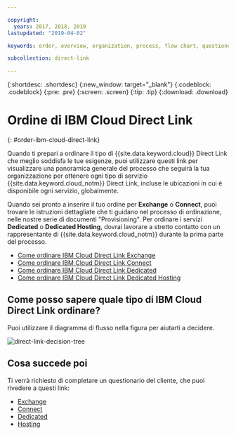 ```yaml
---

copyright:
  years: 2017, 2018, 2019
lastupdated: "2019-04-02"

keywords: order, overview, organization, process, flow chart, questionnaire

subcollection: direct-link

---
```


{:shortdesc: .shortdesc}
{:new_window: target="_blank"}
{:codeblock: .codeblock}
{:pre: .pre}
{:screen: .screen}
{:tip: .tip}
{:download: .download}

# Ordine di IBM Cloud Direct Link
{: #order-ibm-cloud-direct-link}

Quando ti prepari a ordinare il tipo di {{site.data.keyword.cloud}} Direct Link che meglio soddisfa le tue esigenze, puoi utilizzare questi link per visualizzare una panoramica generale del processo che seguirà la tua organizzazione per ottenere ogni tipo di servizio {{site.data.keyword.cloud_notm}} Direct Link, incluse le ubicazioni in cui è disponibile ogni servizio, globalmente.  

Quando sei pronto a inserire il tuo ordine per **Exchange** o **Connect**, puoi trovare le istruzioni dettagliate che ti guidano nel processo di ordinazione, nelle nostre serie di documenti "Provisioning". Per ordinare i servizi **Dedicated** o **Dedicated Hosting**, dovrai lavorare a stretto contatto con un rappresentante di {{site.data.keyword.cloud_notm}} durante la prima parte del processo. 

* [Come ordinare IBM Cloud Direct Link Exchange ](/docs/infrastructure/direct-link?topic=direct-link-how-to-order-ibm-cloud-direct-link-exchange)
* [Come ordinare IBM Cloud Direct Link Connect ](/docs/infrastructure/direct-link?topic=direct-link-how-to-order-ibm-cloud-direct-link-connect)
* [Come ordinare IBM Cloud Direct Link Dedicated](/docs/infrastructure/direct-link?topic=direct-link-how-to-order-ibm-cloud-direct-link-dedicated)
* [Come ordinare IBM Cloud Direct Link Dedicated Hosting ](/docs/infrastructure/direct-link?topic=direct-link-how-to-order-ibm-cloud-direct-link-dedicated-hosting)

## Come posso sapere quale tipo di IBM Cloud Direct Link ordinare?

Puoi utilizzare il diagramma di flusso nella figura per aiutarti a decidere.

![direct-link-decision-tree](/images/direct-link-decision-tree.png)


## Cosa succede poi

Ti verrà richiesto di completare un questionario del cliente, che puoi rivedere a questi link:

* [Exchange](/docs/infrastructure/direct-link?topic=direct-link-ibm-cloud-direct-link-exchange-questionnaire)
* [Connect](/docs/infrastructure/direct-link?topic=direct-link-ibm-cloud-direct-link-connect-questionnaire)
* [Dedicated](/docs/infrastructure/direct-link?topic=direct-link-ibm-cloud-direct-link-dedicated-questionnaire)
* [Hosting](/docs/infrastructure/direct-link?topic=direct-link-ibm-cloud-direct-link-dedicated-hosting-questionnaire)
